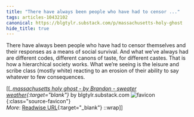 ```yaml
---
title: "There have always been people who have had to censor ..."
tags: articles-10432102
canonical: https://blgtylr.substack.com/p/massachusetts-holy-ghost
hide_title: true
---
```


There have always been people who have had to censor themselves and their responses as a means of social survival. And what we’ve always had are different codes, different canons of taste, for different castes. That is how a hierarchical society works. What we’re seeing is the leisure and scribe class (mostly white) reacting to an erosion of their ability to say whatever to few consequences.


[[<cite>_[massachusetts holy ghost - by Brandon - sweater weather](https://blgtylr.substack.com/p/massachusetts-holy-ghost){:target="_blank"}_</cite> by blgtylr.substack.com ![favicon](https://s2.googleusercontent.com/s2/favicons?domain=blgtylr.substack.com){:class="source-favicon"}<br>
_More_: [Readwise URL](https://readwise.io/open/213534374){:target="_blank"}
::wrap]]